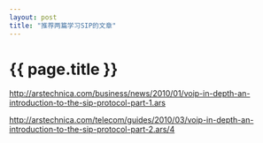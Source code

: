 ```yaml
---
layout: post
title: "推荐两篇学习SIP的文章"
---
```


# {{ page.title }}


<http://arstechnica.com/business/news/2010/01/voip-in-depth-an-introduction-to-the-sip-protocol-part-1.ars>

<http://arstechnica.com/telecom/guides/2010/03/voip-in-depth-an-introduction-to-the-sip-protocol-part-2.ars/4>

